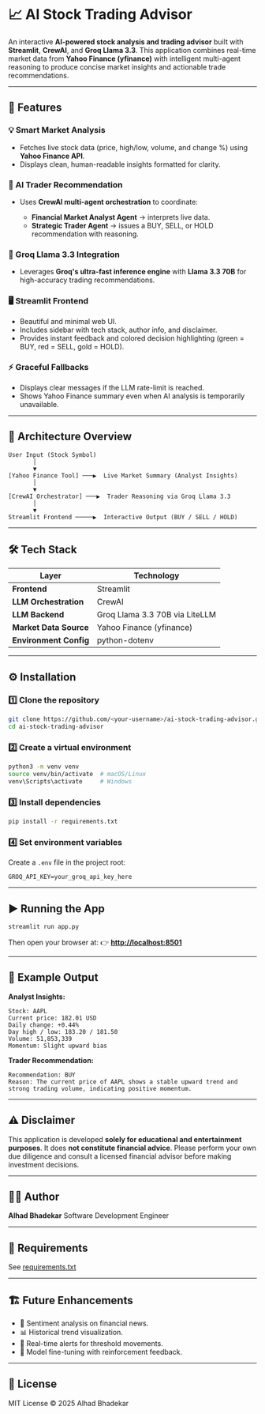 # 📈 AI Stock Trading Advisor

An interactive **AI-powered stock analysis and trading advisor** built with **Streamlit**, **CrewAI**, and **Groq Llama 3.3**. This application combines real-time market data from **Yahoo Finance (yfinance)** with intelligent multi-agent reasoning to produce concise market insights and actionable trade recommendations.

---

## 🚀 Features

### 💡 Smart Market Analysis

* Fetches live stock data (price, high/low, volume, and change %) using **Yahoo Finance API**.
* Displays clean, human-readable insights formatted for clarity.

### 🤖 AI Trader Recommendation

* Uses **CrewAI multi-agent orchestration** to coordinate:

  * **Financial Market Analyst Agent** → interprets live data.
  * **Strategic Trader Agent** → issues a BUY, SELL, or HOLD recommendation with reasoning.

### 🧩 Groq Llama 3.3 Integration

* Leverages **Groq's ultra-fast inference engine** with **Llama 3.3 70B** for high-accuracy trading recommendations.

### 🖥️ Streamlit Frontend

* Beautiful and minimal web UI.
* Includes sidebar with tech stack, author info, and disclaimer.
* Provides instant feedback and colored decision highlighting (green = BUY, red = SELL, gold = HOLD).

### ⚡ Graceful Fallbacks

* Displays clear messages if the LLM rate-limit is reached.
* Shows Yahoo Finance summary even when AI analysis is temporarily unavailable.

---

## 🧠 Architecture Overview

```
User Input (Stock Symbol)
       │
       ▼
[Yahoo Finance Tool] ───▶  Live Market Summary (Analyst Insights)
       │
       ▼
[CrewAI Orchestrator] ───▶  Trader Reasoning via Groq Llama 3.3
       │
       ▼
Streamlit Frontend ─────▶  Interactive Output (BUY / SELL / HOLD)
```

---

## 🛠️ Tech Stack

| Layer                  | Technology                     |
| ---------------------- | ------------------------------ |
| **Frontend**           | Streamlit                      |
| **LLM Orchestration**  | CrewAI                         |
| **LLM Backend**        | Groq Llama 3.3 70B via LiteLLM |
| **Market Data Source** | Yahoo Finance (yfinance)       |
| **Environment Config** | python-dotenv                  |

---

## ⚙️ Installation

### 1️⃣ Clone the repository

```bash
git clone https://github.com/<your-username>/ai-stock-trading-advisor.git
cd ai-stock-trading-advisor
```

### 2️⃣ Create a virtual environment

```bash
python3 -m venv venv
source venv/bin/activate  # macOS/Linux
venv\Scripts\activate     # Windows
```

### 3️⃣ Install dependencies

```bash
pip install -r requirements.txt
```

### 4️⃣ Set environment variables

Create a `.env` file in the project root:

```env
GROQ_API_KEY=your_groq_api_key_here
```

---

## ▶️ Running the App

```bash
streamlit run app.py
```

Then open your browser at:
👉 **[http://localhost:8501](http://localhost:8501)**

---

## 🧾 Example Output

**Analyst Insights:**

```
Stock: AAPL
Current price: 182.01 USD
Daily change: +0.44%
Day high / low: 183.20 / 181.50
Volume: 51,853,339
Momentum: Slight upward bias
```

**Trader Recommendation:**

```
Recommendation: BUY
Reason: The current price of AAPL shows a stable upward trend and strong trading volume, indicating positive momentum.
```

---

## ⚠️ Disclaimer

This application is developed **solely for educational and entertainment purposes**. It does **not constitute financial advice**. Please perform your own due diligence and consult a licensed financial advisor before making investment decisions.

---

## 👨‍💻 Author

**Alhad Bhadekar**
Software Development Engineer

---

## 🧰 Requirements

See [requirements.txt](./requirements.txt)

---

## 🏗️ Future Enhancements

* 🧮 Sentiment analysis on financial news.
* 📊 Historical trend visualization.
* 🔔 Real-time alerts for threshold movements.
* 🧠 Model fine-tuning with reinforcement feedback.

---

## 🌟 License

MIT License © 2025 Alhad Bhadekar
